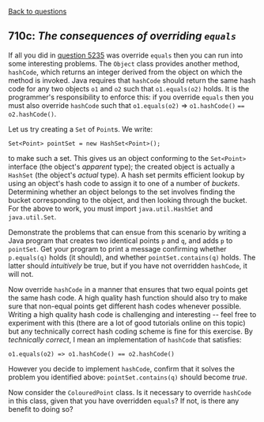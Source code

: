 [Back to questions](../README.md)

## 710c: *The consequences of overriding `equals`*

If all you did in [question 5235](5235.md) was override `equals` then you can run into some interesting problems.
The `Object` class provides another method, `hashCode`, which returns an integer derived from the object on which the method is invoked.
Java requires that `hashCode` should return the same hash code for any two objects `o1` and `o2` such that
`o1.equals(o2)` holds.  It is the programmer's responsibility to enforce this: if you override `equals` then
you must also override `hashCode` such that `o1.equals(o2)` => `o1.hashCode()` `== o2.hashCode()`.

Let us try creating a `Set` of `Point`s.  We write:

```
Set<Point> pointSet = new HashSet<Point>();
```

to make such a set.  This gives us an object conforming to the `Set<Point>` interface (the object's
*apparent* type); the created object is actually a `HashSet` (the object's *actual* type).
A hash set permits efficient lookup by using an object's hash code to assign it to one of a number of *buckets*.
Determining whether an object belongs to the set involves finding the bucket corresponding to the object, and then
looking through the bucket.  For the above to work, you must import `java.util.HashSet` and `java.util.Set`.

Demonstrate the problems that can ensue from this scenario by writing a Java program that creates two identical points `p`
and `q`, and adds `p` to `pointSet`.  Get your program to print a message confirming whether `p.equals(q)`
holds (it should), and whether `pointSet.contains(q)` holds.  The latter should *intuitively* be true, but if you have not overridden
`hashCode`, it will not.

Now override `hashCode` in a manner that ensures that two equal points get the same hash code.  A high quality hash function should also try
to make sure that non-equal points get different hash codes whenever possible.  Writing a high quality hash code is challenging and interesting -- feel
free to experiment with this (there are a lot of good tutorials online on this topic) but any technically correct hash coding scheme is fine for this
exercise.  By *technically correct*, I mean an implementation of `hashCode` that satisfies:

```
o1.equals(o2) => o1.hashCode() == o2.hashCode()
```

However you decide to implement `hashCode`, confirm that it solves the problem you identified above: `pointSet.contains(q)` should
become *true*.

Now consider the `ColouredPoint` class.  Is it necessary to override `hashCode` in this class, given that
you have overridden `equals`?  If not, is there any benefit to doing so?